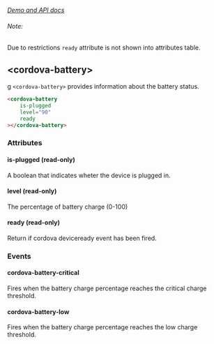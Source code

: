 _[Demo and API docs](https://adelarosab.github.io/cordova-battery)_
###### Note: 
Due to restrictions `ready` attribute is not shown into attributes table.


## &lt;cordova-battery&gt;
g
`<cordova-battery>` provides information about the battery status.

```html
<cordova-battery
    is-plugged
    level="90"
    ready
></cordova-battery>
```
### Attributes
 
#### is-plugged (read-only)
A boolean that indicates wheter the device is plugged in.
 
#### level (read-only)
The percentage of battery charge (0-100)

#### ready (read-only)
Return if cordova deviceready event has been fired.


### Events

#### cordova-battery-critical
Fires when the battery charge percentage reaches the critical charge threshold.

#### cordova-battery-low
Fires when the battery charge percentage reaches the low charge threshold.
